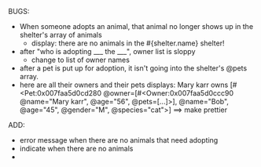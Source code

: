 BUGS:
- When someone adopts an animal, that animal no longer shows up in the shelter's array of animals
  - display: there are no animals in the #{shelter.name} shelter!
- after "who is adopting ___ the ___", owner list is sloppy
    - change to list of owner names
- after a pet is put up for adoption, it isn't going into the shelter's @pets array.
- here are all their owners and their pets displays: Mary karr owns [#<Pet:0x007faa5d0cd280 @owner=[#<Owner:0x007faa5d0ccc90 @name="Mary karr", @age="56", @pets=[...]>], @name="Bob", @age="45", @gender="M", @species="cat">]
    ==> make prettier

ADD:
- error message when there are no animals that need adopting
- indicate when there are no animals
-